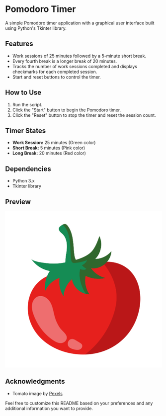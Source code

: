 
# Pomodoro Timer

A simple Pomodoro timer application with a graphical user interface built using Python's Tkinter library.

## Features
- Work sessions of 25 minutes followed by a 5-minute short break.
- Every fourth break is a longer break of 20 minutes.
- Tracks the number of work sessions completed and displays checkmarks for each completed session.
- Start and reset buttons to control the timer.


## How to Use
1. Run the script.
2. Click the "Start" button to begin the Pomodoro timer.
3. Click the "Reset" button to stop the timer and reset the session count.

## Timer States
- **Work Session:** 25 minutes (Green color)
- **Short Break:** 5 minutes (Pink color)
- **Long Break:** 20 minutes (Red color)

## Dependencies
- Python 3.x
- Tkinter library

## Preview
![Pomodoro Timer](Tomato.jpg)

## Acknowledgments
- Tomato image by [Pexels](https://www.pexels.com/photo/red-tomato-fruit-on-brown-tree-wooden-branch-190615/)

Feel free to customize this README based on your preferences and any additional information you want to provide.
```